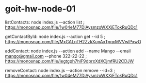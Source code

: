 # goit-hw-node-01

listContacts: node index.js --action list ;
https://monosnap.com/file/1w04eM77DiAysmzoWXXjETokRuQDc1


getContactById: node index.js --action get --id 5 ;
https://monosnap.com/file/MxGALnTH2ZzkXupAxTpqxMVVwlPxwO

addContact: node index.js --action add --name Mango --email mango@gmail.com --phone 322-22-22 ;
https://monosnap.com/file/iegtgph7hlF9dprxXdXCjmfRU2CDJW

removeContact: node index.js --action remove --id=3 ;
https://monosnap.com/file/1w04eM77DiAysmzoWXXjETokRuQDc1